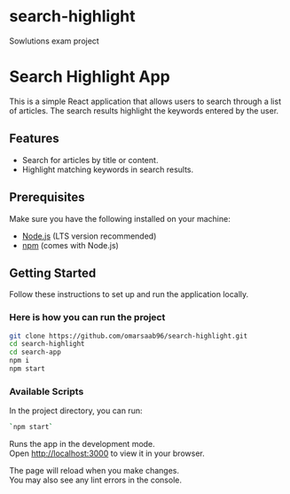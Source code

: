 # search-highlight
Sowlutions exam project


# Search Highlight App

This is a simple React application that allows users to search through a list of articles. The search results highlight the keywords entered by the user.

## Features

- Search for articles by title or content.
- Highlight matching keywords in search results.

## Prerequisites

Make sure you have the following installed on your machine:

- [Node.js](https://nodejs.org/) (LTS version recommended)
- [npm](https://www.npmjs.com/) (comes with Node.js)

## Getting Started

Follow these instructions to set up and run the application locally.

### Here is how you can run the project

```bash
git clone https://github.com/omarsaab96/search-highlight.git
cd search-highlight
cd search-app
npm i
npm start

```

### Available Scripts

In the project directory, you can run:

```bash
`npm start`
```

Runs the app in the development mode.\
Open [http://localhost:3000](http://localhost:3000) to view it in your browser.

The page will reload when you make changes.\
You may also see any lint errors in the console.